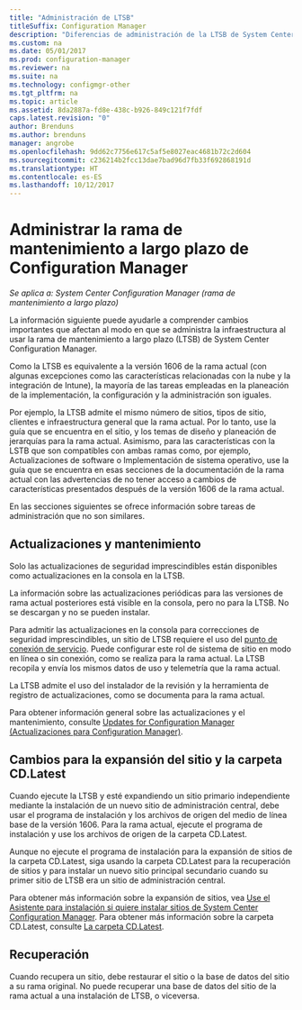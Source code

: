 ```yaml
---
title: "Administración de LTSB"
titleSuffix: Configuration Manager
description: "Diferencias de administración de la LTSB de System Center Configuration Manager."
ms.custom: na
ms.date: 05/01/2017
ms.prod: configuration-manager
ms.reviewer: na
ms.suite: na
ms.technology: configmgr-other
ms.tgt_pltfrm: na
ms.topic: article
ms.assetid: 8da2887a-fd8e-438c-b926-849c121f7fdf
caps.latest.revision: "0"
author: Brenduns
ms.author: brenduns
manager: angrobe
ms.openlocfilehash: 9dd62c7756e617c5af5e8027eac4681b72c2d604
ms.sourcegitcommit: c236214b2fcc13dae7bad96d7fb33f692868191d
ms.translationtype: HT
ms.contentlocale: es-ES
ms.lasthandoff: 10/12/2017
---
```

# <a name="manage-the-long-term-servicing-branch-of-configuration-manager"></a>Administrar la rama de mantenimiento a largo plazo de Configuration Manager

*Se aplica a: System Center Configuration Manager (rama de mantenimiento a largo plazo)*

La información siguiente puede ayudarle a comprender cambios importantes que afectan al modo en que se administra la infraestructura al usar la rama de mantenimiento a largo plazo (LTSB) de System Center Configuration Manager.

Como la LTSB es equivalente a la versión 1606 de la rama actual (con algunas excepciones como las características relacionadas con la nube y la integración de Intune), la mayoría de las tareas empleadas en la planeación de la implementación, la configuración y la administración son iguales.

Por ejemplo, la LTSB admite el mismo número de sitios, tipos de sitio, clientes e infraestructura general que la rama actual. Por lo tanto, use la guía que se encuentra en el sitio, y los temas de diseño y planeación de jerarquías para la rama actual. Asimismo, para las características con la LSTB que son compatibles con ambas ramas como, por ejemplo, Actualizaciones de software o Implementación de sistema operativo, use la guía que se encuentra en esas secciones de la documentación de la rama actual con las advertencias de no tener acceso a cambios de características presentados después de la versión 1606 de la rama actual.

En las secciones siguientes se ofrece información sobre tareas de administración que no son similares.

## <a name="updates-and-servicing"></a>Actualizaciones y mantenimiento
Solo las actualizaciones de seguridad imprescindibles están disponibles como actualizaciones en la consola en la LTSB.  

La información sobre las actualizaciones periódicas para las versiones de rama actual posteriores está visible en la consola, pero no para la LTSB. No se descargan y no se pueden instalar.

Para admitir las actualizaciones en la consola para correcciones de seguridad imprescindibles, un sitio de LTSB requiere el uso del [punto de conexión de servicio](/sccm/core/servers/deploy/configure/about-the-service-connection-point). Puede configurar este rol de sistema de sitio en modo en línea o sin conexión, como se realiza para la rama actual. La LTSB recopila y envía los mismos datos de uso y telemetría que la rama actual.

La LTSB admite el uso del instalador de la revisión y la herramienta de registro de actualizaciones, como se documenta para la rama actual.

Para obtener información general sobre las actualizaciones y el mantenimiento, consulte [Updates for Configuration Manager (Actualizaciones para Configuration Manager)](/sccm/core/servers/manage/updates).


## <a name="changes-for-site-expansion-and-the-cdlatest-folder"></a>Cambios para la expansión del sitio y la carpeta CD.Latest
Cuando ejecute la LTSB y esté expandiendo un sitio primario independiente mediante la instalación de un nuevo sitio de administración central, debe usar el programa de instalación y los archivos de origen del medio de línea base de la versión 1606. Para la rama actual, ejecute el programa de instalación y use los archivos de origen de la carpeta CD.Latest.

Aunque no ejecute el programa de instalación para la expansión de sitios de la carpeta CD.Latest, siga usando la carpeta CD.Latest para la recuperación de sitios y para instalar un nuevo sitio principal secundario cuando su primer sitio de LTSB era un sitio de administración central.

Para obtener más información sobre la expansión de sitios, vea [Use el Asistente para instalación si quiere instalar sitios de System Center Configuration Manager](/sccm/core/servers/deploy/install/use-the-setup-wizard-to-install-sites#expand-a-stand-alone-primary-site). Para obtener más información sobre la carpeta CD.Latest, consulte [La carpeta CD.Latest](/sccm/core/servers/manage/the-cd.latest-folder).


## <a name="recovery"></a>Recuperación
Cuando recupera un sitio, debe restaurar el sitio o la base de datos del sitio a su rama original. No puede recuperar una base de datos del sitio de la rama actual a una instalación de LTSB, o viceversa.
